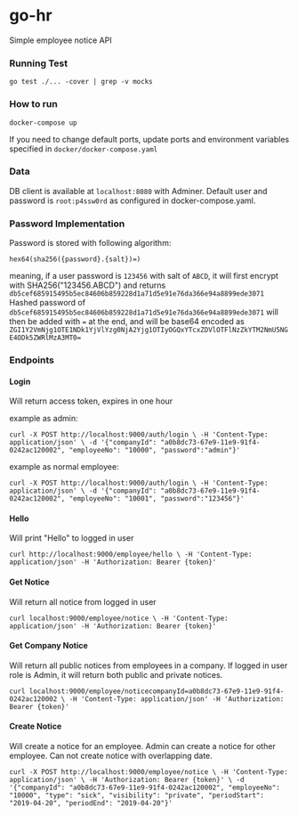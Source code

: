 # go-hr
Simple employee notice API

### Running Test
`go test ./... -cover | grep -v mocks`

### How to run
`docker-compose up`

If you need to change default ports, update ports and environment variables specified in `docker/docker-compose.yaml`

### Data
DB client is available at `localhost:8080` with Adminer. 
Default user and password is `root:p4ssw0rd` as configured in docker-compose.yaml.

### Password Implementation
Password is stored with following algorithm:

`hex64(sha256({password}.{salt})=)`

meaning, if a user password is `123456` with salt of `ABCD`, it will first encrypt with SHA256("123456.ABCD") and returns `db5cef685915495b5ec84606b859228d1a71d5e91e76da366e94a8899ede3071`
Hashed password of `db5cef685915495b5ec84606b859228d1a71d5e91e76da366e94a8899ede3071` will then be added with `=` at the end, and will be base64 encoded as `ZGI1Y2VmNjg1OTE1NDk1YjVlYzg0NjA2Yjg1OTIyOGQxYTcxZDVlOTFlNzZkYTM2NmU5NGE4ODk5ZWRlMzA3MT0=`

### Endpoints

#### Login
Will return access token, expires in one hour

example as admin:

`curl -X POST http://localhost:9000/auth/login \
    -H 'Content-Type: application/json' \
    -d '{"companyId": "a0b8dc73-67e9-11e9-91f4-0242ac120002", "employeeNo": "10000", "password":"admin"}'`

example as normal employee:

`curl -X POST http://localhost:9000/auth/login \
    -H 'Content-Type: application/json' \
    -d '{"companyId": "a0b8dc73-67e9-11e9-91f4-0242ac120002", "employeeNo": "10001", "password":"123456"}'` 
      
#### Hello
Will print "Hello" to logged in user

`curl http://localhost:9000/employee/hello \
    -H 'Content-Type: application/json'
    -H 'Authorization: Bearer {token}'`

#### Get Notice
Will return all notice from logged in user

`curl localhost:9000/employee/notice \
    -H 'Content-Type: application/json'
    -H 'Authorization: Bearer {token}'`

#### Get Company Notice
Will return all public notices from employees in a company.
If logged in user role is Admin, it will return both public and private notices.

`curl localhost:9000/employee/noticecompanyId=a0b8dc73-67e9-11e9-91f4-0242ac120002 \
    -H 'Content-Type: application/json'
    -H 'Authorization: Bearer {token}'`

#### Create Notice
Will create a notice for an employee.
Admin can create a notice for other employee.
Can not create notice with overlapping date.

`curl -X POST http://localhost:9000/employee/notice \
    -H 'Content-Type: application/json' \
    -H 'Authorization: Bearer {token}' \
    -d '{"companyId": "a0b8dc73-67e9-11e9-91f4-0242ac120002", "employeeNo": "10000", "type": "sick", "visibility": "private", "periodStart": "2019-04-20", "periodEnd": "2019-04-20"}' ` 
    

